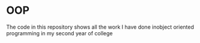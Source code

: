 # OOP
The code in this repository shows all the work I have done inobject oriented programming in my second year of college
